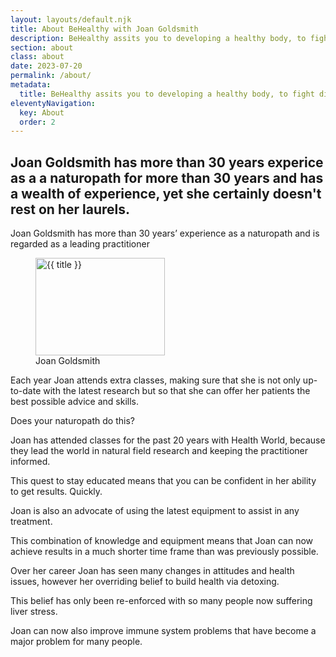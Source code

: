 ```yaml
---
layout: layouts/default.njk
title: About BeHealthy with Joan Goldsmith
description: BeHealthy assits you to developing a healthy body, to fight disease, rather than just treat symptoms of disease.
section: about
class: about
date: 2023-07-20
permalink: /about/
metadata:
  title: BeHealthy assits you to developing a healthy body, to fight disease, rather than just treat symptoms of disease.
eleventyNavigation:
  key: About
  order: 2
---
```




## Joan Goldsmith has more than 30 years experice as a a naturopath for more than 30 years and has a wealth of experience, yet she certainly doesn't rest on her laurels. ## 

Joan Goldsmith has more than 30 years’ experience as a naturopath and is regarded as a leading practitioner 

<figure class="imageright imgjoan"><img title="{{ title }}" src="/joan-goldsmith.jpg" alt="{{ title }}" width="207px" height="156px">
<figcaption>Joan Goldsmith</figcaption>
</figure>



Each year Joan attends extra classes, making sure that she is not only up-to-date with the latest research but so that she can offer her patients the best possible advice and skills.

Does your naturopath do this?

Joan has attended classes for the past 20 years with Health World, because they lead the world in natural field research and keeping the practitioner informed.

This quest to stay educated means that you can be confident in her ability to get results. Quickly.

Joan is also an advocate of using the latest equipment to assist in any treatment.

This combination of knowledge and equipment means that Joan can now achieve results in a much shorter time frame than was previously possible.

Over her career Joan has seen many changes in attitudes and health issues, however her overriding belief to build health via detoxing.

This belief has only been re-enforced with so many people now suffering liver stress.

Joan can now also improve immune system problems that have become a major problem for many people.


